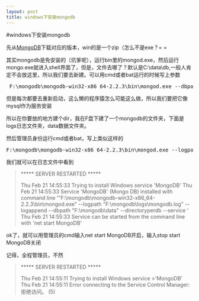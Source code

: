 ```yaml
---
layout: post
title: windows下安装mongodb
---
```


#windows下安装mongodb

先从[MongoDB](http://www.mongodb.org)下载对应的版本，win的是一个zip（怎么不是exe？= =

其实mongodb是免安装的（坑爹呢），运行bin里的mongod.exe，然后运行mongo.exe就进入shell界面了，但是，文件去哪了？默认是C:\data\db,一般人肯定不会放这里，所以我们要去新建。可以用cmd或者bat运行的时候写上参数

<pre>
 F:\mongodb\mongodb-win32-x86_64-2.2.3\bin\mongod.exe --dbpath F:\mongodb\data
</pre>

但是每次都要去重新启动，这么懒的程序猿怎么可能这么做，所以我们要把它像mysql作为服务安装

所以在你要放的地方建个dir，我在F盘下建了一个mongodb的文件夹，下面是logs日志文件夹，data数据文件夹。

然后管理员身份运行cmd或者bat，写上类似这样的

<pre>
F:\mongodb\mongodb-win32-x86_64-2.2.3\bin\mongod.exe --logpath F:\mongodb\logs\mongodb.log --logappend --dbpath F:\mongodb\data --directoryperdb --serviceName MongoDB --install
</pre>

我们就可以在日志文件中看到

>***** SERVER RESTARTED *****
>
>Thu Feb 21 14:55:33 Trying to install Windows service 'MongoDB'
>Thu Feb 21 14:55:33 Service 'MongoDB' (Mongo DB) installed with command line '"F:\mongodb\mongodb-win32-x86_64-2.2.3\bin\mongod.exe" --logpath "F:\mongodb\logs\mongodb.log" --logappend --dbpath "F:\mongodb\data" --directoryperdb --service '
>Thu Feb 21 14:55:33 Service can be started from the command line with 'net start MongoDB'

ok了，就可以用管理员的cmd输入net start MongoDB开启，输入stop start MongoDB关闭

记得，全程管理员，不然

>***** SERVER RESTARTED *****
>
>Thu Feb 21 14:55:11 Trying to install Windows service >'MongoDB'
>Thu Feb 21 14:55:11 Error connecting to the Service Control Manager: 拒绝访问。 (5)
